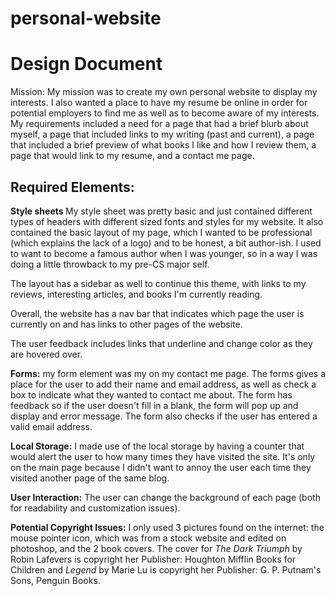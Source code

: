personal-website
================
<html>
<head>
<meta http-equiv="Content-Type" content="text/html; charset=utf-8" />
<title>Design Document</title>
</head>

<body>
<h1>Design Document</h1>
Mission: My mission was to create my own personal website to display my interests. I also wanted a place to have my resume be online in order
for potential employers to find me as well as to become aware of my interests. My requirements included a need for a page
that had a brief blurb about myself, a page that included links to my writing (past and current), a page that included a brief preview
of what books I like and how I review them, a page that would link to my resume, and a contact me page.

<h2>Required Elements:</h2>
<strong>Style sheets </strong>
My style sheet was pretty basic and just contained different types of headers with different sized fonts and styles
for my website. It also contained the basic layout of my page, which I wanted to be professional (which explains the lack of a logo) and to be honest, a bit
author-ish. I used to want to become a famous author when I was younger, so in a way I was doing a little throwback to my pre-CS major self.

The layout has a sidebar as well to continue this theme, with links to my reviews, interesting articles, and books I'm currently reading.

Overall, the website has a nav bar that indicates which page the user is currently on and has links to other pages of the website.

The user feedback includes links that underline and change color as they are hovered over.

<b>Forms:</b> my form element was my on my contact me page. The forms gives a place for the user to
add their name and email address, as well as check a box to indicate what they wanted to contact me about.
The form has feedback so if the user doesn't fill in a blank, the form will pop up and display and error message.
The form also checks if the user has entered a valid email address.

<b>Local Storage:</b> I made use of the local storage by having a counter that would alert the user to how many times
they have visited the site. It's only on the main page because I didn't want to annoy the user each time they visited another page
of the same blog.

<b>User Interaction:</b> The user can change the background of each page (both for readability and customization issues). 



<b>Potential Copyright Issues:</b> I only used 3 pictures found on the internet: the mouse pointer icon, which was from a
stock website and edited on photoshop, and the 2 book covers. The cover for <i>The Dark Triumph</i> by Robin Lafevers is copyright
her Publisher: Houghton Mifflin Books for Children and <i>Legend</i> by Marie Lu is copyright her Publisher: G. P. Putnam's Sons, Penguin Books. 

</body>
</html>




